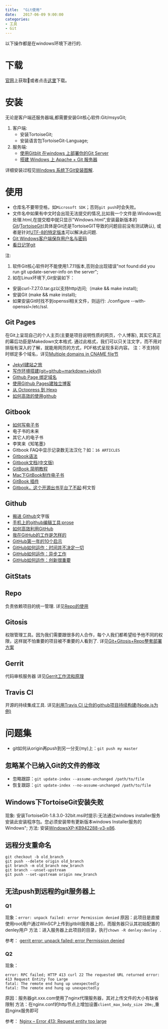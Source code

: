 ```yaml
---
title:  "Git使用"
date:   2017-06-09 9:00:00
categories:
- 工具
- Git
---
```


以下操作都是在windows环境下进行的.

<!-- More -->

# 下载
 [官网](http://git-scm.com)上获取或者点击[这里](https://code.google.com/p/msysgit/downloads/list)下载。

# 安装
无论是客户端还服务器端,都需要安装Git核心软件:Git/msysGit;

1.  客户端:
	* 安装TortoiseGit;
	* 安装语言包TortoiseGit-Language;
2.  服务端:
	* [使用Gitblit 在windows 上部署你的Git Server](http://www.cnblogs.com/keyindex/archive/2012/07/17/2594435.html)
	* [搭建 Windows 上 Apache + Git 服务器](http://www.devbean.net/2011/10/apache-git-server-on-windows/)

详细安装过程见[Windows 系统下Git安装图解](http://drupalchina.cn/content/windows-xi-tong-xia-gitan-zhuang-tu-jie).

# 使用
* 仓库名不要带空格，如`Microsoft SDK`；否则`git push`时会失败。
* 文件名中如果有中文时会出现无法提交的情况,比如我一个文件是:Windows批处理.html,在提交框中就只显示"Windows.html",安装最新版本的[Git](https://code.google.com/p/msysgit/downloads/list)/[TortoiseGit](https://code.google.com/p/tortoisegit/wiki/Download?tm=2)(具体是Git还是TortoiseGIT导致的问题目前没有测试确认), 或者是针对[UTF-8的特定版本](https://code.google.com/p/utf8-git-on-windows/downloads/list)可以解决此问题.
* [Git Windows客户端保存用户名与密码](http://www.cnblogs.com/dudu/archive/2011/07/06/git_save_username_password.html)
* [看日记学git](http://www.open-open.com/doc/view/a38fc67e70db4ece9f851dc0f531c543
)

注:
1. 软件Git核心软件时不能使用1.7.11版本,否则会出现错误"not found:did you run git update-server-info on the server";
2. 如在Linux环境下,Git安装如下：

* 安装curl-7.27.0.tar.gz以支持http访问;（make && make install);
* 安装Git (make && make install);
* 如果安装Git时找不到openssl相关文件，则运行: ./configure --with-openssl=/etc/ssl.

## Git Pages
在Git上呈现自己的个人主页(主要是项目说明性质的网页，个人博客), 其实它真正的幕后功臣是Makedown文本格式. 通过此格式，我们可以只关注文字，而不用对排版有深入的了解，就能用网页的方式，PDF格式呈现多彩内容。
注：不支持同时绑定多个域名，详见[Multiple domains in CNAME file节](https://help.github.com/articles/troubleshooting-custom-domains/)
* [Jekyll建站之旅](http://calefy.org/2012/03/03/my-process-of-building-jekyll-blog.html)
* [写作环境搭建(git+github+markdown+jekyll)](http://site.douban.com/196781/widget/notes/12161495/note/264946576/)
* [Github Page 绑定域名](http://kyle.xlau.org/posts/github-cname.html)
* [使用Github Pages建独立博客](http://beiyuu.com/github-pages/#github)
* [从 Octopress 到 Hexo](http://lucifr.com/2013/01/02/from-octopress-to-hexo/)
* [如何高效的使用github](http://www.ixirong.com/2015/06/07/git-and-github-repo/)

## Gitbook
* [如何写电子书](https://github.com/larrycai/kaiyuanbook)
* 电子书的未来
* 其它人的电子书
* 李笑来《知笔墨》
* Gitbook FAQ中显示记录数无法汉化？如：`16 ARTICLES`
* [Gitbook语法](https://cowmanchiang.me/gitbook/gitbook/contents/how/code.html)
* [Gitbook文档(中文版)](https://www.gitbook.com/book/chrisniael/gitbook-documentation/details)
* [GitBook 简明教程](http://www.chengweiyang.cn/gitbook/index.html)
* [Mac下GitBook制作电子书](http://liaoer.net/2015/04/30/Mac%E4%B8%8BGitBook%E5%88%B6%E4%BD%9C%E7%94%B5%E5%AD%90%E4%B9%A6/)
* [GitBook 插件](http://gitbook.zhangjikai.com/plugins.html)
* [Gitbook，这个开源出书平台了不起](https://linux.cn/article-6792-1.html):柯文哲

## Github
* [搬进 Github](http://gitbeijing.com/)文字版
* [手机上的github编辑工具:prose](https://github.com/prose/prose)
* [如何高效利用GitHub](http://www.yangzhiping.com/tech/github.html)
* [我在GitHub的工作是怎样的](http://blog.jobbole.com/21270/)
* [GitHub第一年的10个启示](http://blog.jobbole.com/13403/)
* [GitHub如何运作：时间并不决定一切](http://blog.jobbole.com/6492/)
* [GitHub如何运作：异步工作](http://blog.jobbole.com/6815/)
* [GitHub如何运作：创新很重要](http://blog.jobbole.com/7547/)

## GitStats

## Repo
负责依赖项目的统一管理.
详见[Repo的使用](http://blog.csdn.net/esther0401/article/details/7321492)

## Gitosis
权限管理工具。因为我们需要跟很多的人合作，每个人我们都希望给予他不同的权限，这样就不怕重要的项目被不重要的人看到了.
详见[Git+Gitosis+Repo整套部署方案](http://project-management.diandian.com/post/2012-03-02/16839283)

## Gerrit
代码审核服务器
详见[Gerrit工作流和原理](http://www.worldhello.net/2010/11/10/2059.html)

## Travis CI
开源的持续集成工具.
详见[利用Travis CI 让你的github项目持续构建(Node.js为例)](http://www.cnblogs.com/whitewolf/archive/2013/04/14/3019838.html)

# 问题集
* git如何从origin再push到另一分支(my)上：`git push my master`

## 忽略某个已纳入Git的文件的修改
* 忽略跟踪：`git update-index --assume-unchanged /path/to/file`
* 恢复跟踪：`git update-index --no-assume-unchanged /path/to/file`

## Windows下TortoiseGit安装失败
现象: 安装TortoiseGit-1.8.3.0-32bit.msi时提示:无法通过windows installer服务安装此安装程序包。您必须安装带有更新版本windows Installer服务的Windows";
方法: 安装[WindowsXP-KB942288-v3-x86](http://www.microsoft.com/downloads/zh-cn/details.aspx?FamilyID=5a58b56f-60b6-4412-95b9-54d056d6f9f4).

## 远程分支重命名
```
git checkout -b old_branch
git push --delete origin old_branch
git branch -m old_branch new_branch
git branch --unset-upstream
git push --set-upstream origin new_branch
```

## 无法push到远程的git服务器上
### Q1
现象：`error: unpack failed: error Permission denied`
原因：此项目是直接使用root用户通过WinSCP上传到gitblit服务器上的，而服务器只认其初始配置的denley用户
方法：进入服务器上此项目的目录，执行`chown -R denley:denley .`

参考：
[gerrit error: unpack failed: error Permission denied](https://www.bbsmax.com/A/A7zgYgbY54/)

### Q2
现象：
```
error: RPC failed; HTTP 413 curl 22 The requested URL returned error: 413 Request Entity Too Large
fatal: The remote end hung up unexpectedly
fatal: The remote end hung up unexpectedly
```
原因：服务器git.xxx.com使用了nginx代理服务器，其对上传文件的大小有缺省限制
方法：在nginx.conf的http节点上增加设置`client_max_body_size 20m;`,重启nginx服务即可

参考：
[Nginx – Error 413: Request entity too large](https://jorge.fbarr.net/2011/04/03/nginx-error-413-request-entity-too-large/)